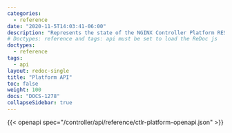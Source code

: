 ```yaml
---
categories:
  - reference
date: "2020-11-5T14:03:41-06:00"
description: "Represents the state of the NGINX Controller Platform REST API."
# Doctypes: reference and tags: api must be set to load the ReDoc js
doctypes:
  - reference
tags:
  - api
layout: redoc-single
title: "Platform API"
toc: false
weight: 100
docs: "DOCS-1278"
collapseSidebar: true
---
```


{{< openapi spec="/controller/api/reference/ctlr-platform-openapi.json" >}}
